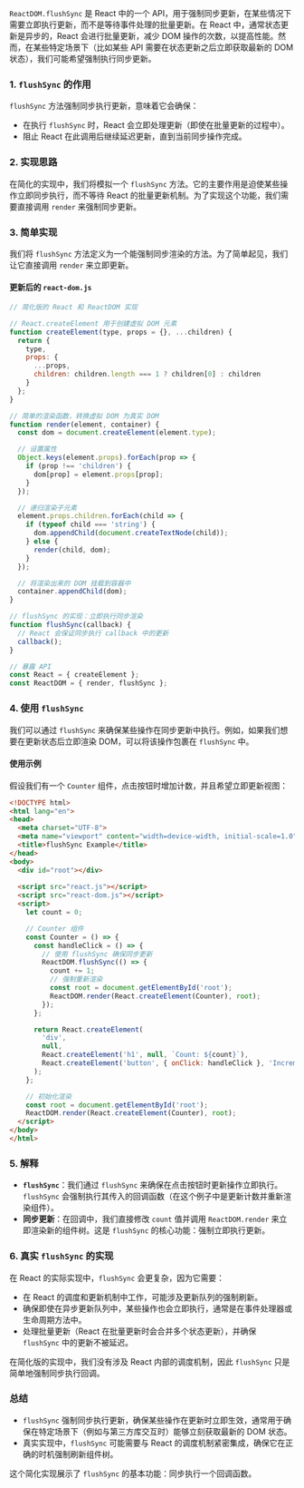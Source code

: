 `ReactDOM.flushSync` 是 React 中的一个 API，用于强制同步更新，在某些情况下需要立即执行更新，而不是等待事件处理的批量更新。在 React 中，通常状态更新是异步的，React 会进行批量更新，减少 DOM 操作的次数，以提高性能。然而，在某些特定场景下（比如某些 API 需要在状态更新之后立即获取最新的 DOM 状态），我们可能希望强制执行同步更新。

### 1. `flushSync` 的作用

`flushSync` 方法强制同步执行更新，意味着它会确保：

- 在执行 `flushSync` 时，React 会立即处理更新（即使在批量更新的过程中）。
- 阻止 React 在此调用后继续延迟更新，直到当前同步操作完成。

### 2. 实现思路

在简化的实现中，我们将模拟一个 `flushSync` 方法。它的主要作用是迫使某些操作立即同步执行，而不等待 React 的批量更新机制。为了实现这个功能，我们需要直接调用 `render` 来强制同步更新。

### 3. 简单实现

我们将 `flushSync` 方法定义为一个能强制同步渲染的方法。为了简单起见，我们让它直接调用 `render` 来立即更新。

#### 更新后的 `react-dom.js`

```javascript
// 简化版的 React 和 ReactDOM 实现

// React.createElement 用于创建虚拟 DOM 元素
function createElement(type, props = {}, ...children) {
  return {
    type,
    props: {
      ...props,
      children: children.length === 1 ? children[0] : children
    }
  };
}

// 简单的渲染函数，转换虚拟 DOM 为真实 DOM
function render(element, container) {
  const dom = document.createElement(element.type);

  // 设置属性
  Object.keys(element.props).forEach(prop => {
    if (prop !== 'children') {
      dom[prop] = element.props[prop];
    }
  });

  // 递归渲染子元素
  element.props.children.forEach(child => {
    if (typeof child === 'string') {
      dom.appendChild(document.createTextNode(child));
    } else {
      render(child, dom);
    }
  });

  // 将渲染出来的 DOM 挂载到容器中
  container.appendChild(dom);
}

// flushSync 的实现：立即执行同步渲染
function flushSync(callback) {
  // React 会保证同步执行 callback 中的更新
  callback();
}

// 暴露 API
const React = { createElement };
const ReactDOM = { render, flushSync };
```

### 4. 使用 `flushSync`

我们可以通过 `flushSync` 来确保某些操作在同步更新中执行。例如，如果我们想要在更新状态后立即渲染 DOM，可以将该操作包裹在 `flushSync` 中。

#### 使用示例

假设我们有一个 `Counter` 组件，点击按钮时增加计数，并且希望立即更新视图：

```html
<!DOCTYPE html>
<html lang="en">
<head>
  <meta charset="UTF-8">
  <meta name="viewport" content="width=device-width, initial-scale=1.0">
  <title>flushSync Example</title>
</head>
<body>
  <div id="root"></div>
  
  <script src="react.js"></script>
  <script src="react-dom.js"></script>
  <script>
    let count = 0;

    // Counter 组件
    const Counter = () => {
      const handleClick = () => {
        // 使用 flushSync 确保同步更新
        ReactDOM.flushSync(() => {
          count += 1;
          // 强制重新渲染
          const root = document.getElementById('root');
          ReactDOM.render(React.createElement(Counter), root);
        });
      };

      return React.createElement(
        'div',
        null,
        React.createElement('h1', null, `Count: ${count}`),
        React.createElement('button', { onClick: handleClick }, 'Increment')
      );
    };

    // 初始化渲染
    const root = document.getElementById('root');
    ReactDOM.render(React.createElement(Counter), root);
  </script>
</body>
</html>
```

### 5. 解释

- **`flushSync`**：我们通过 `flushSync` 来确保在点击按钮时更新操作立即执行。`flushSync` 会强制执行其传入的回调函数（在这个例子中是更新计数并重新渲染组件）。
- **同步更新**：在回调中，我们直接修改 `count` 值并调用 `ReactDOM.render` 来立即渲染新的组件树。这是 `flushSync` 的核心功能：强制立即执行更新。

### 6. 真实 `flushSync` 的实现

在 React 的实际实现中，`flushSync` 会更复杂，因为它需要：

- 在 React 的调度和更新机制中工作，可能涉及更新队列的强制刷新。
- 确保即使在异步更新队列中，某些操作也会立即执行，通常是在事件处理器或生命周期方法中。
- 处理批量更新（React 在批量更新时会合并多个状态更新），并确保 `flushSync` 中的更新不被延迟。

在简化版的实现中，我们没有涉及 React 内部的调度机制，因此 `flushSync` 只是简单地强制同步执行回调。

### 总结

- `flushSync` 强制同步执行更新，确保某些操作在更新时立即生效，通常用于确保在特定场景下（例如与第三方库交互时）能够立刻获取最新的 DOM 状态。
- 真实实现中，`flushSync` 可能需要与 React 的调度机制紧密集成，确保它在正确的时机强制刷新组件树。

这个简化实现展示了 `flushSync` 的基本功能：同步执行一个回调函数。